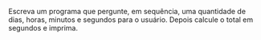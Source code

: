 Escreva um programa que pergunte, em sequência, uma quantidade de dias, horas, minutos e segundos para o usuário. Depois calcule o total em segundos e imprima.